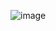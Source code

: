 ![image](https://user-images.githubusercontent.com/74507357/200980069-42b0e891-f327-4c08-9e58-1a39c246502d.png)

